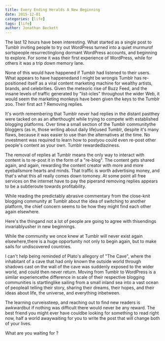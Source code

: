 ```yaml
---
title: Every Ending Heralds A New Beginning
date: 2015-12-01
categories: [life]
tags: [life]
author: Jonathan Beckett
---
```


The last 12 hours have been interesting. What started as a single post to Tumblr inviting people to try out WordPress turned into a quiet murmurof sortspeople resurrectinglong dormant WordPress accounts, and beginning to explore. For some it was their first experience of WordPress, while for others it was a trip down memory lane.

None of this would have happened if Tumblr had listened to their users. What appears to have happenedand I might be wrongis Tumblr has re-positioned itself as a viral content marketing machine for wealthy artists, brands, and celebrities. Given the meteoric rise of Buzz Feed, and the insane levels of traffic generated by "list-icles" throughout the wider Web, it would seem the marketing monkeys have been given the keys to the Tumblr zoo. Their first act ? Removing replies.

It's worth remembering that Tumblr never had replies in the distant pastthey were tacked on as an afterthought while trying to compete with established blogging platforms. Over time a small section of the Tumblr communitythe bloggers (as in, those writing about daily life)used Tumblr, despite it's many flaws, because it was easier to use than the alternatives at the time. No investment was required to learn how to postyou could even re-post other people's content as your own. Tumblr rewardedlaziness.

The removal of replies at Tumblr means the only way to interact with content is to re-post it in the form of a "re-blog". The content gets shared again, and again, rewarding the content creator with more and more eyeballsmore hearts and minds. That traffic is worth advertising money, and that's what this all really comes down tomoney. At some point all free services on the internet have to pay the piperand removing replies appears to be a subtleroute towards profitability.

While reading the predictably abrasive commentary from the close-knit blogging community at Tumblr about the idea of switching to another platform, the chief concern seems to be how they might find each other again elsewhere.

Here's the thingand not a lot of people are going to agree with thisendings invariablyusher in new beginnings.

While the community we once knew at Tumblr will never exist again elsewhere,there is a huge opportunity not only to begin again, but to make sails for undiscovered countries.

I can't help being reminded of Plato's allegory of "The Cave", where the inhabitant of a cave that had only known the outside world through shadows cast on the wall of the cave was suddenly exposed to the wider world, and could then never return. Moving from Tumblr to WordPress is a similar experiencethe difference in scale of their respective blogging communities is startlinglike sailing from a small inland sea into a vast ocean of peopleall telling their story, sharing their dreams, their hopes, and their ideas about life, the universe, and everything inbetween.

The learning curveissteep, and reaching out to find new readers is awkwardbut if nothing was difficult there would never be any reward. The best friend you might ever have couldbe looking for something to read right now, half a world awaywaiting for you to write the post that will change both of your lives.

What are you waiting for ?